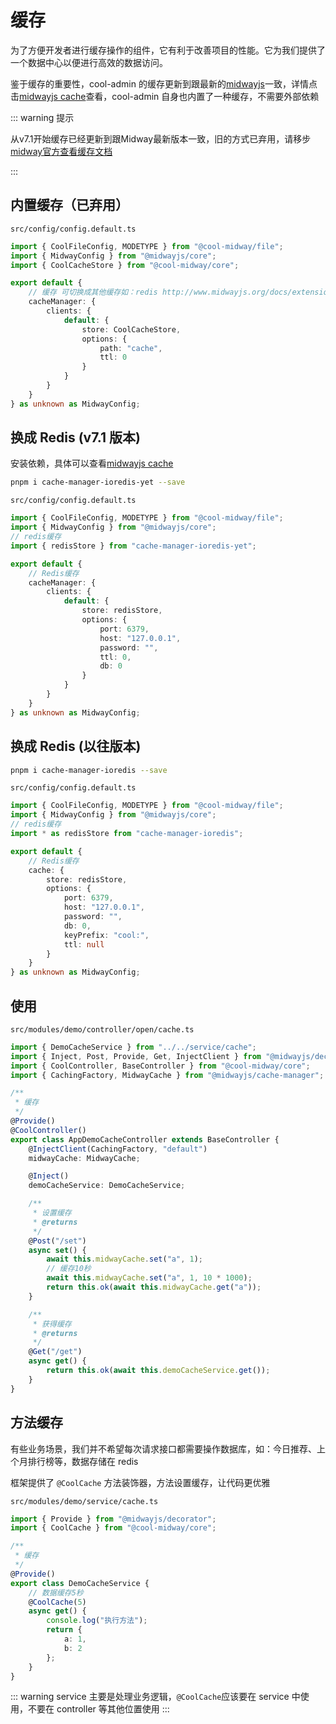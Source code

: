 # 缓存

为了方便开发者进行缓存操作的组件，它有利于改善项目的性能。它为我们提供了一个数据中心以便进行高效的数据访问。

鉴于缓存的重要性，cool-admin 的缓存更新到跟最新的[midwayjs](https://www.midwayjs.org/)一致，详情点击[midwayjs cache](https://www.midwayjs.org/docs/extensions/caching)查看，cool-admin 自身也内置了一种缓存，不需要外部依赖

::: warning 提示

从v7.1开始缓存已经更新到跟Midway最新版本一致，旧的方式已弃用，请移步[midway官方查看缓存文档](https://www.midwayjs.org/docs/extensions/caching)

:::

## 内置缓存（已弃用）

`src/config/config.default.ts`

```ts
import { CoolFileConfig, MODETYPE } from "@cool-midway/file";
import { MidwayConfig } from "@midwayjs/core";
import { CoolCacheStore } from "@cool-midway/core";

export default {
	// 缓存 可切换成其他缓存如：redis http://www.midwayjs.org/docs/extensions/caching
	cacheManager: {
		clients: {
			default: {
				store: CoolCacheStore,
				options: {
					path: "cache",
					ttl: 0
				}
			}
		}
	}
} as unknown as MidwayConfig;
```

## 换成 Redis (v7.1 版本)

安装依赖，具体可以查看[midwayjs cache](https://www.midwayjs.org/docs/extensions/caching)

```bash
pnpm i cache-manager-ioredis-yet --save
```

`src/config/config.default.ts`

```ts
import { CoolFileConfig, MODETYPE } from "@cool-midway/file";
import { MidwayConfig } from "@midwayjs/core";
// redis缓存
import { redisStore } from "cache-manager-ioredis-yet";

export default {
	// Redis缓存
	cacheManager: {
		clients: {
			default: {
				store: redisStore,
				options: {
					port: 6379,
					host: "127.0.0.1",
					password: "",
					ttl: 0,
					db: 0
				}
			}
		}
	}
} as unknown as MidwayConfig;
```

## 换成 Redis (以往版本)

```bash
pnpm i cache-manager-ioredis --save
```

`src/config/config.default.ts`

```ts
import { CoolFileConfig, MODETYPE } from "@cool-midway/file";
import { MidwayConfig } from "@midwayjs/core";
// redis缓存
import * as redisStore from "cache-manager-ioredis";

export default {
	// Redis缓存
	cache: {
		store: redisStore,
		options: {
			port: 6379,
			host: "127.0.0.1",
			password: "",
			db: 0,
			keyPrefix: "cool:",
			ttl: null
		}
	}
} as unknown as MidwayConfig;
```

## 使用

`src/modules/demo/controller/open/cache.ts`

```ts
import { DemoCacheService } from "../../service/cache";
import { Inject, Post, Provide, Get, InjectClient } from "@midwayjs/decorator";
import { CoolController, BaseController } from "@cool-midway/core";
import { CachingFactory, MidwayCache } from "@midwayjs/cache-manager";

/**
 * 缓存
 */
@Provide()
@CoolController()
export class AppDemoCacheController extends BaseController {
	@InjectClient(CachingFactory, "default")
	midwayCache: MidwayCache;

	@Inject()
	demoCacheService: DemoCacheService;

	/**
	 * 设置缓存
	 * @returns
	 */
	@Post("/set")
	async set() {
		await this.midwayCache.set("a", 1);
		// 缓存10秒
		await this.midwayCache.set("a", 1, 10 * 1000);
		return this.ok(await this.midwayCache.get("a"));
	}

	/**
	 * 获得缓存
	 * @returns
	 */
	@Get("/get")
	async get() {
		return this.ok(await this.demoCacheService.get());
	}
}
```

## 方法缓存

有些业务场景，我们并不希望每次请求接口都需要操作数据库，如：今日推荐、上个月排行榜等，数据存储在 redis

框架提供了 `@CoolCache` 方法装饰器，方法设置缓存，让代码更优雅

`src/modules/demo/service/cache.ts`

```ts
import { Provide } from "@midwayjs/decorator";
import { CoolCache } from "@cool-midway/core";

/**
 * 缓存
 */
@Provide()
export class DemoCacheService {
	// 数据缓存5秒
	@CoolCache(5)
	async get() {
		console.log("执行方法");
		return {
			a: 1,
			b: 2
		};
	}
}
```

::: warning
service 主要是处理业务逻辑，`@CoolCache`应该要在 service 中使用，不要在 controller 等其他位置使用
:::
